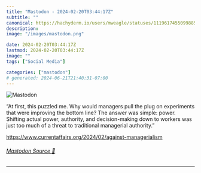 ```yaml
---
title: "Mastodon - 2024-02-20T03:44:17Z"
subtitle: ""
canonical: https://hachyderm.io/users/mweagle/statuses/111961745509988538
description:
image: "/images/mastodon.png"

date: 2024-02-20T03:44:17Z
lastmod: 2024-02-20T03:44:17Z
image: ""
tags: ["Social Media"]

categories: ["mastodon"]
# generated: 2024-06-21T21:40:31-07:00
---
```

![Mastodon](/images/mastodon.png)

<p>“At first, this puzzled me. Why would managers pull the plug on experiments that were improving the bottom line? The answer was simple: power. Shifting actual power, authority, and decision-making down to workers was just too much of a threat to traditional managerial authority.”</p><p><a href="https://www.currentaffairs.org/2024/02/against-managerialism" target="_blank" rel="nofollow noopener noreferrer" translate="no"><span class="invisible">https://www.</span><span class="ellipsis">currentaffairs.org/2024/02/aga</span><span class="invisible">inst-managerialism</span></a></p>


###### [Mastodon Source 🐘](https://hachyderm.io/@mweagle/111961745509988538)

___
